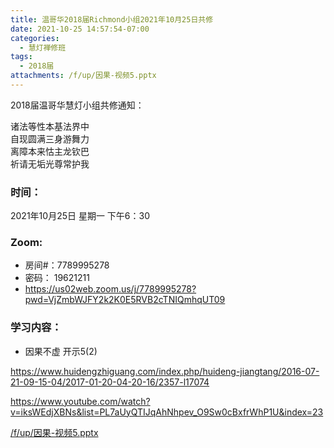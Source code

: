 ```yaml
---
title: 温哥华2018届Richmond小组2021年10月25日共修
date: 2021-10-25 14:57:54-07:00
categories:
  - 慧灯禅修班
tags:
  - 2018届
attachments: /f/up/因果-视频5.pptx
---
```

2018届温哥华慧灯小组共修通知：

诸法等性本基法界中\
自现圆满三身游舞力\
离障本来怙主龙钦巴\
祈请无垢光尊常护我  

### 时间：

2021年10月25日 星期一 下午6：30

### Zoom:

* 房间#：7789995278 
* 密码： 19621211
* <https://us02web.zoom.us/j/7789995278?pwd=VjZmbWJFY2k2K0E5RVB2cTNIQmhqUT09>

### 学习内容：

* 因果不虚 开示5(2)

<https://www.huidengzhiguang.com/index.php/huideng-jiangtang/2016-07-21-09-15-04/2017-01-20-04-20-16/2357-l17074>

<https://www.youtube.com/watch?v=iksWEdjXBNs&list=PL7aUyQTIJqAhNhpev_O9Sw0cBxfrWhP1U&index=23>

[/f/up/因果-视频5.pptx](http://huidengchanxiu.net/hdv/f/up/因果-视频5.pptx)
